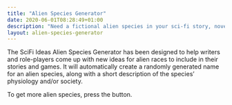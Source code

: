 ```yaml
---
title: "Alien Species Generator"
date: 2020-06-01T08:28:49+01:00
description: "Need a fictional alien species in your sci-fi story, novel, or game? Here are some randomly generated suggestions"
layout: alien-species-generator
---
```


The SciFi Ideas Alien Species Generator has been designed to help writers and role-players come up with new ideas for alien races to include in their stories and games. It will automatically create a randomly generated name for an alien species, along with a short description of the species’ physiology and/or society.

To get more alien species, press the button. 